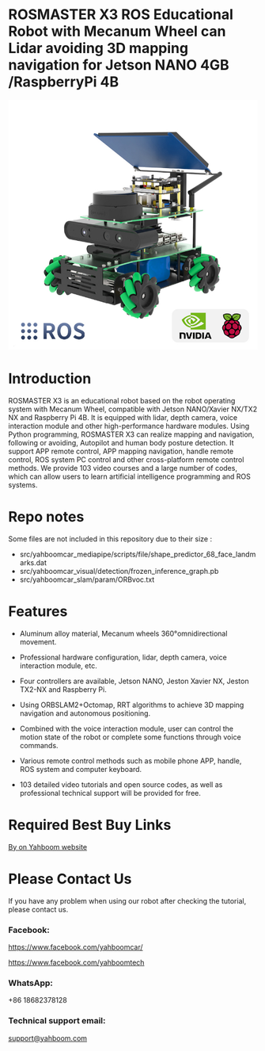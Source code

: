 # ROSMASTER X3 ROS Educational Robot with Mecanum Wheel can Lidar avoiding 3D mapping navigation for Jetson NANO 4GB /RaspberryPi 4B
![](https://github.com/YahboomTechnology/ROSMASTERX3/blob/main/X3.jpg)

# Introduction
ROSMASTER X3 is an educational robot based on the robot operating system with Mecanum Wheel, compatible with Jetson NANO/Xavier NX/TX2 NX and Raspberry Pi 4B. It is equipped with lidar, depth camera, voice interaction module and other high-performance hardware modules. Using Python programming, ROSMASTER X3 can realize mapping and navigation, following or avoiding, Autopilot and human body posture detection. It support APP remote control, APP mapping navigation, handle remote control, ROS system PC control and other cross-platform remote control methods. We provide 103 video courses and a large number of codes, which can allow users to learn artificial intelligence programming and ROS systems.

# Repo notes
Some files are not included in this repository due to their size :
* src/yahboomcar_mediapipe/scripts/file/shape_predictor_68_face_landmarks.dat
* src/yahboomcar_visual/detection/frozen_inference_graph.pb
* src/yahboomcar_slam/param/ORBvoc.txt

# Features
* Aluminum alloy material, Mecanum wheels 360°omnidirectional movement.

* Professional hardware configuration, lidar, depth camera, voice interaction module, etc.

* Four controllers are available, Jetson NANO, Jeston Xavier NX, Jeston TX2-NX and Raspberry Pi.

* Using ORBSLAM2+Octomap, RRT algorithms to achieve 3D mapping navigation and autonomous positioning.

* Combined with the voice interaction module, user can control the motion state of the robot or complete some functions through voice commands.

* Various remote control methods such as mobile phone APP, handle, ROS system and computer keyboard.

* 103 detailed video tutorials and open source codes, as well as professional technical support will be provided for free.

# Required Best Buy Links
[By on Yahboom website](https://category.yahboom.net/products/rosmaster-x3)

# Please Contact Us
If you have any problem when using our robot after checking the tutorial, please contact us.

### Facebook: 
https://www.facebook.com/yahboomcar/ 
  
https://www.facebook.com/yahboomtech
### WhatsApp:
+86 18682378128

### Technical support email: 
support@yahboom.com

